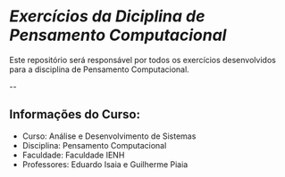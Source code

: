 # *Exercícios da Diciplina de Pensamento Computacional*

Este repositório será responsável por todos os exercícios desenvolvidos para a disciplina de Pensamento Computacional.

--
## Informações do Curso:
* Curso: Análise e Desenvolvimento de Sistemas
* Disciplina: Pensamento Computacional
* Faculdade: Faculdade IENH
* Professores: Eduardo Isaia e Guilherme Piaia
